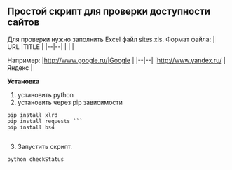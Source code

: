 ## Простой скрипт для проверки доступности сайтов
Для проверки нужно заполнить Excel файл sites.xls.
Формат файла:
| URL |TITLE  |
|--|--|
| | |

Например:
|http://www.google.ru/|Google  |
|--|--|
|http://www.yandex.ru/  |Яндекс  |

**Установка**
1.  установить python
2.  установить через pip зависимости

```
pip install xlrd 
pip install requests ```
pip install bs4 


```

3.  Запустить скрипт.

```
python checkStatus

```
